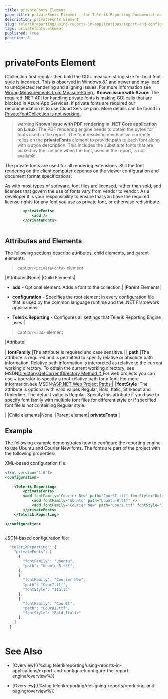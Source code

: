 ```yaml
---
title: privateFonts Element
page_title: privateFonts Element | for Telerik Reporting Documentation
description: privateFonts Element
slug: telerikreporting/using-reports-in-applications/export-and-configure/configure-the-report-engine/privatefonts-element
tags: privatefonts,element
published: True
position: 6
---
```


# privateFonts Element

tCollection first regular then bold          the GDI+ measure string size for bold font style is incorrect.           This is observed in Windows 8.1 and newer and may lead to unexpected rendering and aligning issues.          For more information see          [              Wrong Measurements from MeasureString            ](              https://github.com/Microsoft/DirectXTK/issues/34            ).         __Known issue with Azure:__ The required .NET API for handling private fonts is making GDI calls that are blocked in Azure App Services.          If private fonts are required our recommendation is to use Cloud Service plan. More details can be found in           [              PrivateFontCollection is not working            ](              https://feedback.azure.com/forums/34192--general-feedback/suggestions/31381390-privatefontcollection-is-not-working            ).        


>warning  __Known issue with PDF rendering in .NET Core application on Linux:__ The PDF rendering engine needs to obtain the bytes for fonts used in the report. The font resolving mechanism currently relies on the  __privateFonts__           element to provide path to each font along with a style description. This includes the substitute fonts that are picked by the runtime when the font,           used in the report, is not available.        


The private fonts are used for all rendering extensions. Still the font rendering on the client
        computer depends on the viewer configuration and document format specifications:
      


As with most types of software, font files are licensed, rather than sold,
        and licenses that govern the use of fonts vary from vendor to vendor.
        As a developer it is your responsibility to ensure that you have the required license rights
        for any font you use as private font, or otherwise redistribute.
      


	
````xml
    	<privateFonts>
        	<add />
		</privateFonts>
		
````




## Attributes and Elements

The following sections describe attributes, child elements, and parent elements.



>caption ```<privateFonts>``` element



|Attributes|None|
|Child Elements|

*  __add__ - Optional element. Adds a font to the collection.|
|Parent Elements|

*  __configuration__ - Specifies the root element in every configuration file that is used by
                  the common language runtime and the .NET Framework applications.

*  __Telerik.Reporting__ - Configures all settings that Telerik Reporting Engine uses.|





>caption ```<add>``` element



|Attribute|



| __fontFamily__ |The attribute is required and case sensitive.|
| __path__ |The attribute is required and is permitted to specify relative or absolute path information.
                    Relative path information is interpreted as relative to the current working directory.
                    To obtain the current working directory, see MSDN[Directory.GetCurrentDirectory Method ()
](https://msdn.microsoft.com/en-us/library/system.io.directory.getcurrentdirectory.aspx
)For web projects you can use ~ operator to specify a root-relative path for a font. For more informarion see MSDN:[ASP.NET Web Project Paths
](https://msdn.microsoft.com/en-us/library/ms178116.aspx
)|
| __fontStyle__ |The attribute is optional with valid values Regular, Bold, Italic, Strikeout and Underline.
                    The default value is Regular.
                    Specify this attribute if you have to specify font family with multiple font
                    files for different style or if specified font file is not containing Regular style.|


|
|Child elements|None|
|Parent element| __privateFonts__ |




## Example

The following example demonstrates how to configure the reporting engine to use Ubuntu and Courier New fonts.
          The fonts are part of the project with the following properties:
        


XML-based configuration file:


	
````xml
<?xml version="1.0"?>
<configuration>
   ...
	<Telerik.Reporting>
		<privateFonts>
    	<add fontFamily="Courier New" path="CourBI.ttf" fontStyle="Bold, Italic" />
			<add fontFamily="ubuntu" path="Ubuntu-R.ttf" />
			<add fontFamily="Courier New" path="CourI.ttf" fontStyle="Italic" />
    	</privateFonts>
 	</Telerik.Reporting>
   ...
</configuration>
  			
````




JSON-based configuration file:


	
````js
  "telerikReporting": {
    "privateFonts": [
      {
        "fontFamily": "ubuntu",
        "path": "Ubuntu-R.ttf",
      },
      {
        "fontFamily": "Courier New",
        "path": "CourI.ttf",
        "fontStyle": "Italic"
      },
      {
        "fontFamily": "CourBI",
        "path": "CourBI.ttf",
        "fontStyle": "Bold,Italic"
      }
    ]
  }
  			
````




# See Also


 * [Overview]({%slug telerikreporting/using-reports-in-applications/export-and-configure/configure-the-report-engine/overview%})


 * [Overview]({%slug telerikreporting/designing-reports/rendering-and-paging/overview%})
